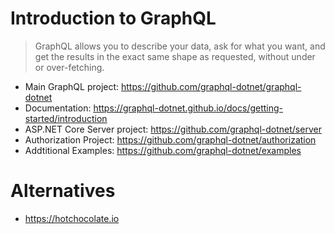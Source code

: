 # Introduction to GraphQL

> GraphQL allows you to describe your data, ask for what you want, and get the results in the exact same shape as requested, without under or over-fetching.

* Main GraphQL project: https://github.com/graphql-dotnet/graphql-dotnet
* Documentation: https://graphql-dotnet.github.io/docs/getting-started/introduction
* ASP.NET Core Server project: https://github.com/graphql-dotnet/server
* Authorization Project: https://github.com/graphql-dotnet/authorization
* Addtitional Examples: https://github.com/graphql-dotnet/examples

# Alternatives

* https://hotchocolate.io
